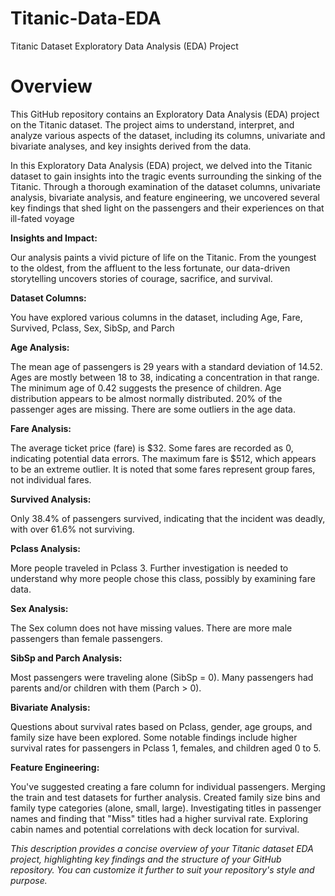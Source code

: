 # Titanic-Data-EDA
Titanic Dataset Exploratory Data Analysis (EDA) Project
# Overview

This GitHub repository contains an Exploratory Data Analysis (EDA) project on the Titanic dataset. The project aims to understand, interpret, and analyze various aspects of the dataset, including its columns, univariate and bivariate analyses, and key insights derived from the data.

In this Exploratory Data Analysis (EDA) project, we delved into the Titanic dataset to gain insights into the tragic events surrounding the sinking of the Titanic. Through a thorough examination of the dataset columns, univariate analysis, bivariate analysis, and feature engineering, we uncovered several key findings that shed light on the passengers and their experiences on that ill-fated voyage

**Insights and Impact:**

Our analysis paints a vivid picture of life on the Titanic. From the youngest to the oldest, from the affluent to the less fortunate, our data-driven storytelling uncovers stories of courage, sacrifice, and survival.

**Dataset Columns:**

You have explored various columns in the dataset, including Age, Fare, Survived, Pclass, Sex, SibSp, and Parch

**Age Analysis:**

The mean age of passengers is 29 years with a standard deviation of 14.52.
Ages are mostly between 18 to 38, indicating a concentration in that range.
The minimum age of 0.42 suggests the presence of children.
Age distribution appears to be almost normally distributed.
20% of the passenger ages are missing.
There are some outliers in the age data.

**Fare Analysis:**

The average ticket price (fare) is $32.
Some fares are recorded as 0, indicating potential data errors.
The maximum fare is $512, which appears to be an extreme outlier.
It is noted that some fares represent group fares, not individual fares.

**Survived Analysis:**

Only 38.4% of passengers survived, indicating that the incident was deadly, with over 61.6% not surviving.

**Pclass Analysis:**

More people traveled in Pclass 3.
Further investigation is needed to understand why more people chose this class, possibly by examining fare data.

**Sex Analysis:**

The Sex column does not have missing values.
There are more male passengers than female passengers.

**SibSp and Parch Analysis:**

Most passengers were traveling alone (SibSp = 0).
Many passengers had parents and/or children with them (Parch > 0).

**Bivariate Analysis:**

Questions about survival rates based on Pclass, gender, age groups, and family size have been explored.
Some notable findings include higher survival rates for passengers in Pclass 1, females, and children aged 0 to 5.

**Feature Engineering:**

You've suggested creating a fare column for individual passengers.
Merging the train and test datasets for further analysis.
Created family size bins and family type categories (alone, small, large).
Investigating titles in passenger names and finding that "Miss" titles had a higher survival rate.
Exploring cabin names and potential correlations with deck location for survival.


_This description provides a concise overview of your Titanic dataset EDA project, highlighting key findings and the structure of your GitHub repository. You can customize it further to suit your repository's style and purpose._
